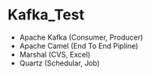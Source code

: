 # Kafka_Test

- Apache Kafka (Consumer, Producer)
- Apache Camel (End To End Pipline)
- Marshal (CVS, Excel)
- Quartz (Schedular, Job)

